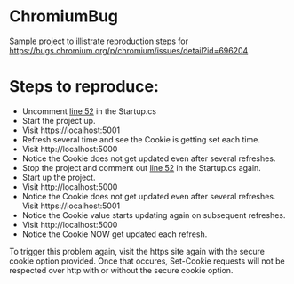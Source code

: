 # ChromiumBug
Sample project to illistrate reproduction steps for https://bugs.chromium.org/p/chromium/issues/detail?id=696204

# Steps to reproduce:
* Uncomment [line 52](https://github.com/daniefer/ChromiumBug/blob/master/ExampleServer/Startup.cs#L52) in the Startup.cs
* Start the project up.
* Visit https://localhost:5001
* Refresh several time and see the Cookie is getting set each time.
* Visit http://localhost:5000
* Notice the Cookie does not get updated even after several refreshes.
* Stop the project and comment out [line 52](https://github.com/daniefer/ChromiumBug/blob/master/ExampleServer/Startup.cs#L52) in the Startup.cs again.
* Start up the project.
* Visit http://localhost:5000
* Notice the Cookie does not get updated even after several refreshes.
Visit https://localhost:5001
* Notice the Cookie value starts updating again on subsequent refreshes.
* Visit http://localhost:5000
* Notice the Cookie NOW get updated each refresh.

To trigger this problem again, visit the https site again with the secure cookie option provided. Once that occures, Set-Cookie requests will not be respected over http with or without the secure cookie option.
